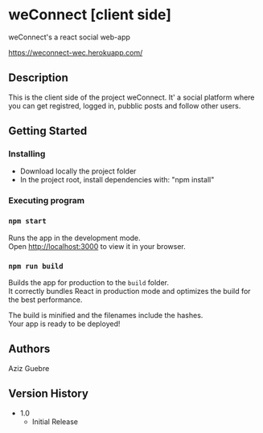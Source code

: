 # weConnect [client side]

weConnect's a react social web-app

https://weconnect-wec.herokuapp.com/

## Description

This is the client side of the project weConnect.
It' a social platform where you can get registred, logged in, pubblic posts and follow other users.

## Getting Started

### Installing

* Download locally the project folder
* In the project root, install dependencies with: "npm install"

### Executing program

### `npm start`

Runs the app in the development mode.\
Open [http://localhost:3000](http://localhost:3000) to view it in your browser.

### `npm run build`

Builds the app for production to the `build` folder.\
It correctly bundles React in production mode and optimizes the build for the best performance.

The build is minified and the filenames include the hashes.\
Your app is ready to be deployed!

## Authors

Aziz Guebre

## Version History

* 1.0
    * Initial Release
